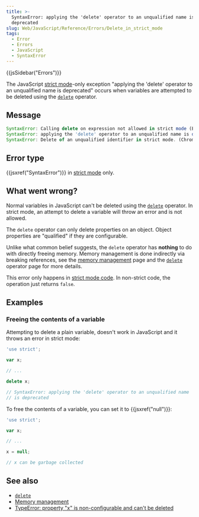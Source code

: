 ```yaml
---
title: >-
  SyntaxError: applying the 'delete' operator to an unqualified name is
  deprecated
slug: Web/JavaScript/Reference/Errors/Delete_in_strict_mode
tags:
  - Error
  - Errors
  - JavaScript
  - SyntaxError
---
```

{{jsSidebar("Errors")}}

The JavaScript
[strict mode](/en-US/docs/Web/JavaScript/Reference/Strict_mode)-only exception
"applying the 'delete' operator to an unqualified name is deprecated" occurs
when variables are attempted to be deleted using the
[`delete`](/en-US/docs/Web/JavaScript/Reference/Operators/delete) operator.

## Message

```js
SyntaxError: Calling delete on expression not allowed in strict mode (Edge)
SyntaxError: applying the 'delete' operator to an unqualified name is deprecated (Firefox)
SyntaxError: Delete of an unqualified identifier in strict mode. (Chrome)
```

## Error type

{{jsxref("SyntaxError")}} in
[strict mode](/en-US/docs/Web/JavaScript/Reference/Strict_mode) only.

## What went wrong?

Normal variables in JavaScript can't be deleted using the
[`delete`](/en-US/docs/Web/JavaScript/Reference/Operators/delete) operator. In
strict mode, an attempt to delete a variable will throw an error and is not
allowed.

The `delete` operator can only delete properties on an object. Object properties
are "qualified" if they are configurable.

Unlike what common belief suggests, the `delete` operator has **nothing** to do
with directly freeing memory. Memory management is done indirectly via breaking
references, see the
[memory management](/en-US/docs/Web/JavaScript/Memory_Management) page and the
[`delete`](/en-US/docs/Web/JavaScript/Reference/Operators/delete) operator page
for more details.

This error only happens in
[strict mode code](/en-US/docs/Web/JavaScript/Reference/Strict_mode). In
non-strict code, the operation just returns `false`.

## Examples

### Freeing the contents of a variable

Attempting to delete a plain variable, doesn't work in JavaScript and it throws
an error in strict mode:

```js example-bad
'use strict';

var x;

// ...

delete x;

// SyntaxError: applying the 'delete' operator to an unqualified name
// is deprecated
```

To free the contents of a variable, you can set it to {{jsxref("null")}}:

```js example-good
'use strict';

var x;

// ...

x = null;

// x can be garbage collected
```

## See also

*   [`delete`](/en-US/docs/Web/JavaScript/Reference/Operators/delete)
*   [Memory management](/en-US/docs/Web/JavaScript/Memory_Management)
*   [TypeError: property "x" is non-configurable and can't be deleted](/en-US/docs/Web/JavaScript/Reference/Errors/Cant_delete)
